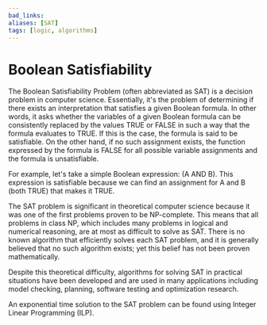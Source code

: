 ```yaml
---
bad_links: 
aliases: [SAT]
tags: [logic, algorithms]
---
```

# Boolean Satisfiability

The Boolean Satisfiability Problem (often abbreviated as SAT) is a decision problem in computer science. Essentially, it's the problem of determining if there exists an interpretation that satisfies a given Boolean formula. In other words, it asks whether the variables of a given Boolean formula can be consistently replaced by the values TRUE or FALSE in such a way that the formula evaluates to TRUE. If this is the case, the formula is said to be satisfiable. On the other hand, if no such assignment exists, the function expressed by the formula is FALSE for all possible variable assignments and the formula is unsatisfiable.

For example, let's take a simple Boolean expression: (A AND B). This expression is satisfiable because we can find an assignment for A and B (both TRUE) that makes it TRUE.

The SAT problem is significant in theoretical computer science because it was one of the first problems proven to be NP-complete. This means that all problems in class NP, which includes many problems in logical and numerical reasoning, are at most as difficult to solve as SAT. There is no known algorithm that efficiently solves each SAT problem, and it is generally believed that no such algorithm exists; yet this belief has not been proven mathematically.

Despite this theoretical difficulty, algorithms for solving SAT in practical situations have been developed and are used in many applications including model checking, planning, software testing and optimization research.

An exponential time solution to the SAT problem can be found using Integer Linear Programming (ILP).